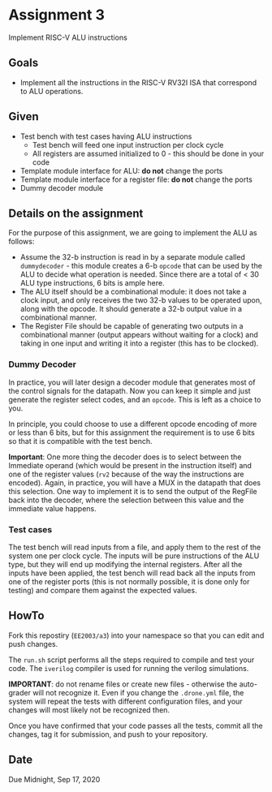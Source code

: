 # Assignment 3

Implement RISC-V ALU instructions

## Goals

- Implement all the instructions in the RISC-V RV32I ISA that correspond to ALU operations.

## Given

- Test bench with test cases having ALU instructions
    - Test bench will feed one input instruction per clock cycle
    - All registers are assumed initialized to 0 - this should be done in your code
- Template module interface for ALU: **do not** change the ports
- Template module interface for a register file: **do not** change the ports
- Dummy decoder module

## Details on the assignment

For the purpose of this assignment, we are going to implement the ALU as follows:

- Assume the 32-b instruction is read in by a separate module called `dummydecoder` - this module creates a 6-b `opcode` that can be used by the ALU to decide what operation is needed.  Since there are a total of < 30 ALU type instructions, 6 bits is ample here.  
- The ALU itself should be a combinational module: it does not take a clock input, and only receives the two 32-b values to be operated upon, along with the opcode.  It should generate a 32-b output value in a combinational manner.
- The Register File should be capable of generating two outputs in a combinational manner (output appears without waiting for a clock) and taking in one input and writing it into a register (this has to be clocked).

### Dummy Decoder

In practice, you will later design a decoder module that generates most of the control signals for the datapath.  Now you can keep it simple and just generate the register select codes, and an `opcode`.  This is left as a choice to you.

In principle, you could choose to use a different opcode encoding of more or less than 6 bits, but for this assignment the requirement is to use 6 bits so that it is compatible with the test bench.

**Important**: One more thing the decoder does is to select between the Immediate operand (which would be present in the instruction itself) and one of the register values (`rv2` because of the way the instructions are encoded).  Again, in practice, you will have a MUX in the datapath that does this selection.  One way to implement it is to send the output of the RegFile back into the decoder, where the selection between this value and the immediate value happens.

### Test cases

The test bench will read inputs from a file, and apply them to the rest of the system one per clock cycle.  The inputs will be pure instructions of the ALU type, but they will end up modifying the internal registers.  After all the inputs have been applied, the test bench will read back all the inputs from one of the register ports (this is not normally possible, it is done only for testing) and compare them against the expected values.


## HowTo

Fork this repostiry (`EE2003/a3`) into your namespace so that you can edit and push changes.

The `run.sh` script performs all the steps required to compile and test your code.  The `iverilog` compiler is used for running the verilog simulations.

**IMPORTANT**: do not rename files or create new files - otherwise the auto-grader will not recognize it.  Even if you change the `.drone.yml` file, the system will repeat the tests with different configuration files, and your changes will most likely not be recognized then.

Once you have confirmed that your code passes all the tests, commit all the changes, tag it for submission, and push to your repository.

## Date

Due Midnight, Sep 17, 2020
